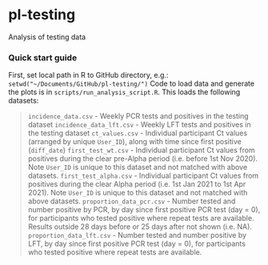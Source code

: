 # pl-testing
Analysis of testing data

### Quick start guide

First, set local path in R to GitHub directory, e.g.:
`
setwd("~/Documents/GitHub/pl-testing/")
`
Code to load data and generate the plots is in `scripts/run_analysis_script.R`. This loads the following datasets:

> `incidence_data.csv` - Weekly PCR tests and positives in the testing dataset
> `incidence_data_lft.csv` - Weekly LFT tests and positives in the testing dataset
> `ct_values.csv` - Individual participant Ct values (arranged by unique `User_ID`), along with time since first positive (`diff_date`)
> `first_test_wt.csv` - Individual participant Ct values from positives during the clear pre-Alpha period (i.e. before 1st Nov 2020). Note `User_ID` is unique to this dataset and not matched with above datasets.
> `first_test_alpha.csv` - Individual participant Ct values from positives during the clear Alpha period (i.e. 1st Jan 2021 to 1st Apr 2021). Note `User_ID` is unique to this dataset and not matched with above datasets.
> `proportion_data_pcr.csv` - Number tested and number positive by PCR, by day since first positive PCR test (day = 0), for participants who tested positive where repeat tests are available. Results outside 28 days before or 25 days after not shown (i.e. NA).
> `proportion_data_lft.csv` - Number tested and number positive by LFT, by day since first positive PCR test (day = 0), for participants who tested positive where repeat tests are available.